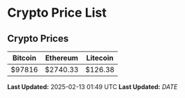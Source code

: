 # Crypto Price List

## Crypto Prices
| Bitcoin | Ethereum | Litecoin |
| ------- | -------- | -------- |
| $97816 | $2740.33 | $126.38 |
**Last Updated:** 2025-02-13 01:49 UTC
**Last Updated:** $DATE$
